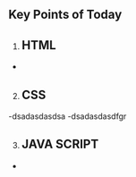 ## Key Points of Today

1. ## **HTML**

-

2. ## **CSS**

-dsadasdasdsa
-dsadasdasdfgr

3. ## **JAVA SCRIPT**

-
